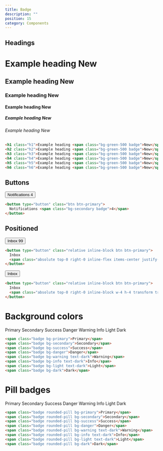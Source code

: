```yaml
---
title: Badge
description: ""
position: 15
category: Components
---
```


## Headings

<div class="bd-example">
  <h1 class="h1">Example heading <span class="bg-green-500 badge">New</span></h1>
  <h2 class="h2">Example heading <span class="bg-green-500 badge">New</span></h2>
  <h3 class="h3">Example heading <span class="bg-green-500 badge">New</span></h3>
  <h4 class="h4">Example heading <span class="bg-green-500 badge">New</span></h4>
  <h5 class="h5">Example heading <span class="bg-green-500 badge">New</span></h5>
  <h6 class="h6">Example heading <span class="bg-green-500 badge">New</span></h6>
</div>

```html
<h1 class="h1">Example heading <span class="bg-green-500 badge">New</span></h1>
<h2 class="h2">Example heading <span class="bg-green-500 badge">New</span></h2>
<h3 class="h3">Example heading <span class="bg-green-500 badge">New</span></h3>
<h4 class="h4">Example heading <span class="bg-green-500 badge">New</span></h4>
<h5 class="h5">Example heading <span class="bg-green-500 badge">New</span></h5>
<h6 class="h6">Example heading <span class="bg-green-500 badge">New</span></h6>
```

## Buttons

<div class="bd-example">
  <button type="button" class="btn btn-primary">
    Notifications <span class="bg-secondary badge">4</span>
  </button>
</div>

```html
<button type="button" class="btn btn-primary">
  Notifications <span class="bg-secondary badge">4</span>
</button>
```

## Positioned

<div class="bd-example">
<button type="button" class="relative inline-block btn btn-primary">
  Inbox
  <span class="absolute top-0 right-0 inline-flex items-center justify-center px-2 py-1 text-xs font-bold leading-none text-white transform translate-x-1/2 -translate-y-1/2 rounded-full bg-danger">99</span>
</button>
</div>

```html
<button type="button" class="relative inline-block btn btn-primary">
  Inbox
  <span class="absolute top-0 right-0 inline-flex items-center justify-center px-2 py-1 text-xs font-bold leading-none text-white transform translate-x-1/2 -translate-y-1/2 rounded-full bg-danger">99</span>
</button>
```

<div class="bd-example">
<button type="button" class="relative inline-block btn btn-primary">
  Inbox
  <span class="absolute top-0 right-0 inline-block w-4 h-4 transform translate-x-1/2 -translate-y-1/2 rounded-full bg-danger"></span>
</button>
</div>

```html
<button type="button" class="relative inline-block btn btn-primary">
  Inbox
  <span class="absolute top-0 right-0 inline-block w-4 h-4 transform translate-x-1/2 -translate-y-1/2 rounded-full bg-danger"></span>
</button>
```

# Background colors

<div class="bd-example">
  <span class="badge bg-primary">Primary</span>
  <span class="badge bg-secondary">Secondary</span>
  <span class="badge bg-success">Success</span>
  <span class="badge bg-danger">Danger</span>
  <span class="badge bg-warning text-dark">Warning</span>
  <span class="badge bg-info text-dark">Info</span>
  <span class="badge bg-light text-dark">Light</span>
  <span class="badge bg-dark">Dark</span>
</div>

```html
<span class="badge bg-primary">Primary</span>
<span class="badge bg-secondary">Secondary</span>
<span class="badge bg-success">Success</span>
<span class="badge bg-danger">Danger</span>
<span class="badge bg-warning text-dark">Warning</span>
<span class="badge bg-info text-dark">Info</span>
<span class="badge bg-light text-dark">Light</span>
<span class="badge bg-dark">Dark</span>
```

# Pill badges

<div class="bd-example">
  <span class="badge rounded-pill bg-primary">Primary</span>
  <span class="badge rounded-pill bg-secondary">Secondary</span>
  <span class="badge rounded-pill bg-success">Success</span>
  <span class="badge rounded-pill bg-danger">Danger</span>
  <span class="badge rounded-pill bg-warning text-dark">Warning</span>
  <span class="badge rounded-pill bg-info text-dark">Info</span>
  <span class="badge rounded-pill bg-light text-dark">Light</span>
  <span class="badge rounded-pill bg-dark">Dark</span>
</div>

```html
<span class="badge rounded-pill bg-primary">Primary</span>
<span class="badge rounded-pill bg-secondary">Secondary</span>
<span class="badge rounded-pill bg-success">Success</span>
<span class="badge rounded-pill bg-danger">Danger</span>
<span class="badge rounded-pill bg-warning text-dark">Warning</span>
<span class="badge rounded-pill bg-info text-dark">Info</span>
<span class="badge rounded-pill bg-light text-dark">Light</span>
<span class="badge rounded-pill bg-dark">Dark</span>
```
